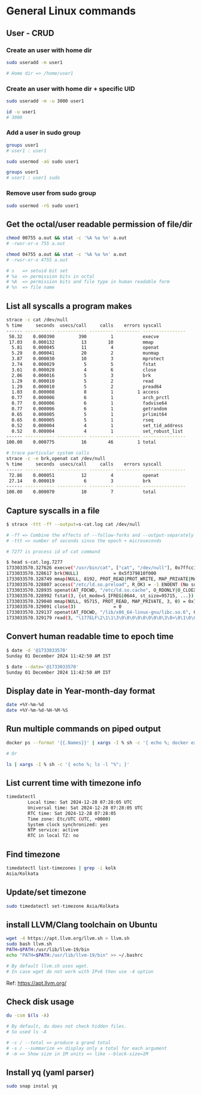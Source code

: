 # General Linux commands

## User - CRUD

### Create an user with home dir
```bash
sudo useradd -m user1 

# Home dir => /home/user1
```
### Create an user with home dir + specific UID

```bash
sudo useradd -m -u 3000 user1

id -u user1
# 3000
```
### Add a user in sudo group

```bash
groups user1
# user1 : user1

sudo usermod -aG sudo user1

groups user1
# user1 : user1 sudo
```

### Remove user from sudo group
```bash
sudo usermod -rG sudo user1
```

## Get the octal/user readable permission of file/dir

```bash
chmod 00755 a.out && stat -c '%A %a %n' a.out
# -rwxr-xr-x 755 a.out

chmod 04755 a.out && stat -c '%A %a %n' a.out
# -rwsr-xr-x 4755 a.out

# s   => setuid bit set
# %a  => permission bits in octal
# %A  => permission bits and file type in human readable form
# %n  => file name
```

## List all syscalls a program makes

```bash
strace -c cat /dev/null
% time     seconds  usecs/call     calls    errors syscall
------ ----------- ----------- --------- --------- ----------------
 50.32    0.000390         390         1           execve
 17.03    0.000132          13        10           mmap
  5.81    0.000045          11         4           openat
  5.29    0.000041          20         2           munmap
  3.87    0.000030          10         3           mprotect
  3.74    0.000029           5         5           fstat
  3.61    0.000028           4         6           close
  2.06    0.000016           5         3           brk
  1.29    0.000010           5         2           read
  1.29    0.000010           5         2           pread64
  1.03    0.000008           8         1         1 access
  0.77    0.000006           6         1           arch_prctl
  0.77    0.000006           6         1           fadvise64
  0.77    0.000006           6         1           getrandom
  0.65    0.000005           5         1           prlimit64
  0.65    0.000005           5         1           rseq
  0.52    0.000004           4         1           set_tid_address
  0.52    0.000004           4         1           set_robust_list
------ ----------- ----------- --------- --------- ----------------
100.00    0.000775          16        46         1 total

# trace particular system calls
strace -c -e brk,openat cat /dev/null
% time     seconds  usecs/call     calls    errors syscall
------ ----------- ----------- --------- --------- ----------------
 72.86    0.000051          12         4           openat
 27.14    0.000019           6         3           brk
------ ----------- ----------- --------- --------- ----------------
100.00    0.000070          10         7           total

```

## Capture syscalls in a file

```bash
$ strace -ttt -ff --output=s-cat.log cat /dev/null

# -ff => Combine the effects of --follow-forks and --output-separately options
# -ttt => number of seconds since the epoch + microseconds

# 7277 is process id of cat command

$ head s-cat.log.7277 
1733033570.327626 execve("/usr/bin/cat", ["cat", "/dev/null"], 0x7ffcc10c2170 /* 60 vars */) = 0
1733033570.328617 brk(NULL)             = 0x5f379810f000
1733033570.328749 mmap(NULL, 8192, PROT_READ|PROT_WRITE, MAP_PRIVATE|MAP_ANONYMOUS, -1, 0) = 0x76de9cf3f000
1733033570.328807 access("/etc/ld.so.preload", R_OK) = -1 ENOENT (No such file or directory)
1733033570.328935 openat(AT_FDCWD, "/etc/ld.so.cache", O_RDONLY|O_CLOEXEC) = 3
1733033570.328992 fstat(3, {st_mode=S_IFREG|0644, st_size=95715, ...}) = 0
1733033570.329040 mmap(NULL, 95715, PROT_READ, MAP_PRIVATE, 3, 0) = 0x76de9cf27000
1733033570.329091 close(3)              = 0
1733033570.329137 openat(AT_FDCWD, "/lib/x86_64-linux-gnu/libc.so.6", O_RDONLY|O_CLOEXEC) = 3
1733033570.329179 read(3, "\177ELF\2\1\1\3\0\0\0\0\0\0\0\0\3\0>\0\1\0\0\0\220\243\2\0\0\0\0\0"..., 832) = 832
```

## Convert human readable time to epoch time
```bash
$ date -d '@1733033570'
Sunday 01 December 2024 11:42:50 AM IST

$ date --date='@1733033570'
Sunday 01 December 2024 11:42:50 AM IST
```

## Display date in Year-month-day format
```bash
date +%Y-%m-%d
date +%Y-%m-%d-%H-%M-%S
```
## Run multiple commands on piped output
```bash
docker ps --format '{{.Names}}' | xargs -I % sh -c '{ echo %; docker exec % ip addr; }'

# Or

ls | xargs -I % sh -c '{ echo %; ls -l "%"; }'
``` 
## List current time with timezone info
```bash
timedatectl
        Local time: Sat 2024-12-28 07:28:05 UTC
        Universal time: Sat 2024-12-28 07:28:05 UTC
        RTC time: Sat 2024-12-28 07:28:05
        Time zone: Etc/UTC (UTC, +0000)
        System clock synchronized: yes
        NTP service: active
        RTC in local TZ: no
```
## Find timezone
```bash
timedatectl list-timezones | grep -i kolk
Asia/Kolkata
```
## Update/set timezone
```bash
sudo timedatectl set-timezone Asia/Kolkata
```

## install LLVM/Clang toolchain on Ubuntu
```bash
wget -4 https://apt.llvm.org/llvm.sh > llvm.sh
sudo bash llvm.sh
PATH=$PATH:/usr/lib/llvm-19/bin
echo "PATH=$PATH:/usr/lib/llvm-19/bin" >> ~/.bashrc

# By default llvm.sh uses wget. 
# In case wget do not work with IPv6 then use -4 option 
```

Ref: https://apt.llvm.org/

## Check disk usage
```bash
du -csm $(ls -A)

# By default, du does not check hidden files.
# So used ls -A

# -c / --total => produce a grand total
# -s / --summarize => display only a total for each argument
# -m => Show size in 1M units => like --block-size=1M
```

## Install yq (yaml parser)
```bash
sudo snap instal yq
```